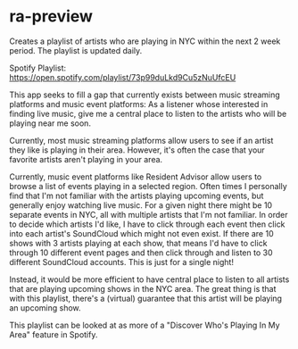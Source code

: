 # ra-preview

Creates a playlist of artists who are playing in NYC within the next 2 week period. The playlist is updated daily.

Spotify Playlist: https://open.spotify.com/playlist/73p99duLkd9Cu5zNuUfcEU

This app seeks to fill a gap that currently exists between music streaming platforms and music event platforms: As a listener whose interested in finding live music, give me a central place to listen to the artists who will be playing near me soon.

Currently, most music streaming platforms allow users to see if an artist they like is playing in their area. However, it's often the case that your favorite artists aren't playing in your area.

Currently, music event platforms like Resident Advisor allow users to browse a list of events playing in a selected region. Often times I personally find that I'm not familiar with the artists playing upcoming events, but generally enjoy watching live music. For a given night there might be 10 separate events in NYC, all with multiple artists that I'm not familiar. In order to decide which artists I'd like, I have to click through each event then click into each artist's SoundCloud which might not even exist. If there are 10 shows with 3 artists playing at each show, that means I'd have to click through 10 different event pages and then click through and listen to 30 different SoundCloud accounts. This is just for a single night!

Instead, it would be more efficient to have central place to listen to all artists that are playing upcoming shows in the NYC area. The great thing is that with this playlist, there's a (virtual) guarantee that this artist will be playing an upcoming show.

This playlist can be looked at as more of a "Discover Who's Playing In My Area" feature in Spotify.
